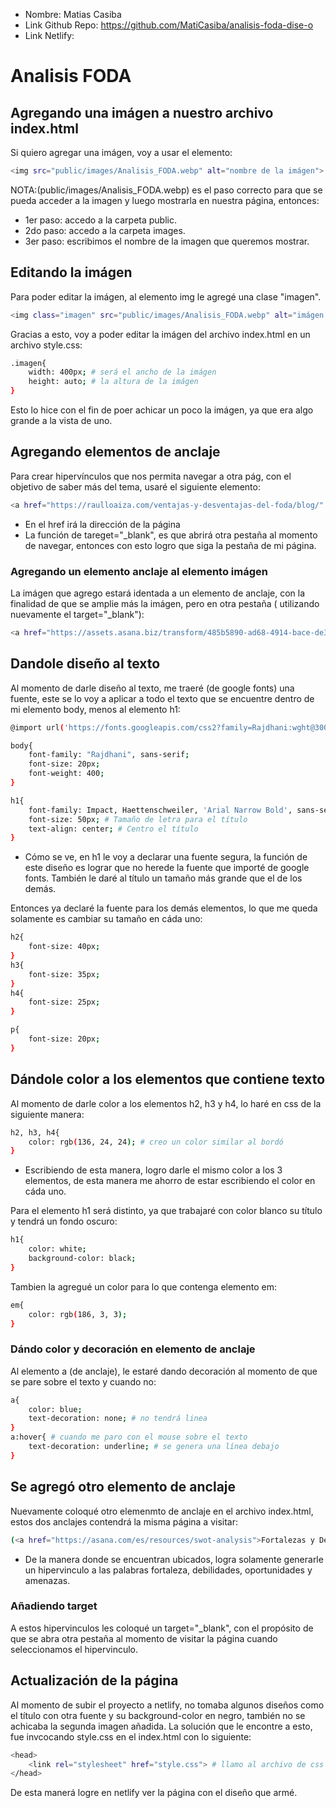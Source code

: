 * Nombre: Matias Casiba 
* Link Github Repo: https://github.com/MatiCasiba/analisis-foda-dise-o
* Link Netlify: 

# Analisis FODA

## Agregando una imágen a nuestro archivo index.html
Si quiero agregar una imágen, voy a usar el elemento:
```sh
<img src="public/images/Analisis_FODA.webp" alt="nombre de la imágen">
```
NOTA:(public/images/Analisis_FODA.webp) es el paso correcto para que se pueda acceder a la imagen y luego mostrarla en nuestra página, entonces:
* 1er paso: accedo a la carpeta public.
* 2do paso: accedo a la carpeta images.
* 3er paso: escribimos el nombre de la imagen que queremos mostrar.

## Editando la imágen
Para poder editar la imágen, al elemento img le agregé una clase "imagen".
```sh
<img class="imagen" src="public/images/Analisis_FODA.webp" alt="imágen analisis FODA">
```
Gracias a esto, voy a poder editar la imágen del archivo index.html en un archivo style.css:
```sh
.imagen{
    width: 400px; # será el ancho de la imágen
    height: auto; # la altura de la imágen
}
```
Esto lo hice con el fin de poer achicar un poco la imágen, ya que era algo grande a la vista de uno.

## Agregando elementos de anclaje
Para crear hipervínculos que nos permita navegar a otra pág, con el objetivo de saber más del tema, usaré el siguiente elemento:
```sh
<a href="https://raulloaiza.com/ventajas-y-desventajas-del-foda/blog/" target="_blank">ventajas y desventajas</a>
```
* En el href irá la dirección de la página
* La función de tareget="_blank", es que abrirá otra pestaña al momento de navegar, entonces con esto logro que siga la pestaña de mi página.

### Agregando un elemento anclaje al elemento imágen
La imágen que agrego estará identada a un elemento de anclaje, con la finalidad de que se amplie más la imágen, pero en otra pestaña ( utilizando nuevamente el target="_blank"):
```sh
<a href="https://assets.asana.biz/transform/485b5890-ad68-4914-bace-de38f4d2a650/inline-project-management-SWOT-analysis-4-es-2x?io=transform:fill,width:1680&format=webp" target="_blank"><img class="imagen" src="public/images/ejemplos-analisis-foda.webp" alt="imágen ejemplos de FODA"></a>
```

## Dandole diseño al texto
Al momento de darle diseño al texto, me traeré (de google fonts) una fuente, este se lo voy a aplicar a todo el texto que se encuentre dentro de mi elemento body, menos al elemento h1:

```sh
@import url('https://fonts.googleapis.com/css2?family=Rajdhani:wght@300;400;500;600;700&display=swap');

body{
    font-family: "Rajdhani", sans-serif;
    font-size: 20px;
    font-weight: 400;
}

h1{
    font-family: Impact, Haettenschweiler, 'Arial Narrow Bold', sans-serif;
    font-size: 50px; # Tamaño de letra para el título
    text-align: center; # Centro el título
}
```
* Cómo se ve, en h1 le voy a declarar una fuente segura, la función de este diseño es lograr que no herede la fuente que importé de google fonts. También le daré al título un tamaño más grande que el de los demás.

Entonces ya declaré la fuente para los demás elementos, lo que me queda solamente es cambiar su tamaño en cáda uno:
```sh
h2{
    font-size: 40px;
}
h3{
    font-size: 35px;
}
h4{
    font-size: 25px;
}

p{
    font-size: 20px;
}
```

## Dándole color a los elementos que contiene texto
Al momento de darle color a los elementos h2, h3 y h4, lo haré en css de la siguiente manera:
```sh
h2, h3, h4{
    color: rgb(136, 24, 24); # creo un color similar al bordó
}
```
* Escribiendo de esta manera, logro darle el mismo color a los 3 elementos, de esta manera me ahorro de estar escribiendo el color en cáda uno. 

Para el elemento h1 será distinto, ya que trabajaré con color blanco su título y tendrá un fondo oscuro:
```sh
h1{
    color: white;
    background-color: black;
}
```
Tambien la agregué un color para lo que contenga elemento em:
```sh
em{
    color: rgb(186, 3, 3);
}
```

### Dándo color y decoración en elemento de anclaje
Al elemento a (de anclaje), le estaré dando decoración al momento de que se pare sobre el texto y cuando no:
```sh
a{
    color: blue;
    text-decoration: none; # no tendrá linea
}
a:hover{ # cuando me paro con el mouse sobre el texto
    text-decoration: underline; # se genera una línea debajo
}
```

## Se agregó otro elemento de anclaje
Nuevamente coloqué otro elemenmto de anclaje en el archivo index.html, estos dos anclajes contendrá la misma página a visitar:
```sh
(<a href="https://asana.com/es/resources/swot-analysis">Fortalezas y Debilidades</a>) y externas (<a href="https://asana.com/es/resources/swot-analysis">Oportunidades y Amenazas</a>)
```
* De la manera donde se encuentran ubicados, logra solamente generarle un hipervinculo a las palabras fortaleza, debilidades, oportunidades y amenazas.
### Añadiendo target
A estos hipervinculos les coloqué un target="_blank", con el propósito de que se abra otra pestaña al momento de visitar la página cuando seleccionamos el hipervinculo.

## Actualización de la página
Al momento de subir el proyecto a netlify, no tomaba algunos diseños como el título con otra fuente y su background-color en negro, también no se achicaba la segunda imagen añadida. La solución que le encontre a esto, fue invcocando style.css en el index.html con lo siguiente:
```sh
<head>
    <link rel="stylesheet" href="style.css"> # llamo al archivo de css
</head>
```
De esta manerá logre en netlify ver la página con el diseño que armé.